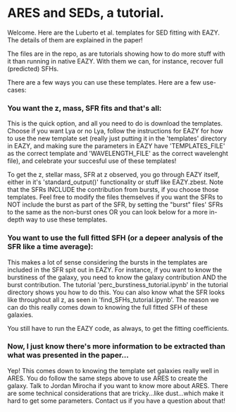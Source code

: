 # ARES and SEDs, a tutorial.

Welcome. Here are the Luberto et al. templates for SED fitting with EAZY. The details of them are explained in the paper!

The files are in the repo, as are tutorials showing how to do more stuff with it than running in native EAZY. With them we can, for instance, recover full (predicted) SFHs.

There are a few ways you can use these templates. Here are a few use-cases:

### You want the z, mass, SFR fits and that's all:

This is the quick option, and all you need to do is download the templates. Choose if you want Lya or no Lya, follow the instructions for EAZY for how to use the new template set (really just putting it in the 'templates' directory in EAZY, and making sure the parameters in EAZY have 'TEMPLATES_FILE' as the correct template and 'WAVELENGTH_FILE' as the correct wavelenght file), and celebrate your succesful use of these templates!

To get the z, stellar mass, SFR at z observed, you go through EAZY itself, either in it's 'standard_output()' functionality or stuff like EAZY.zbest. Note that the SFRs INCLUDE the contribution from bursts, if you choose those templates. Feel free to modify the files themselves if you want the SFRs to NOT include the burst as part of the SFR, by setting the "burst" files' SFRs to the same as the non-burst ones OR you can look below for a more in-depth way to use these templates.

### You want to use the full fitted SFH (or a depeer analysis of the SFR like a time average):

This makes a lot of sense considering the bursts in the templates are included in the SFR spit out in EAZY. For instance, if you want to know the burstiness of the galaxy, you need to know the galaxy contribution AND the burst contribution. The tutorial 'perc_burstiness_tutorial.ipynb' in the tutorial directory shows you how to do this. You can also know what the SFR looks like throughout all z, as seen in 'find_SFHs_tutorial.ipynb'. The reason we can do this really comes down to knowing the full fitted SFH of these galaxies.

You still have to run the EAZY code, as always, to get the fitting coefficients.

### Now, I just know there's more information to be extracted than what was presented in the paper...

Yep! This comes down to knowing the template set galaxies really well in ARES. You do follow the same steps above to use ARES to create the galaxy. Talk to Jordan Mirocha if you want to know more about ARES. There are some technical considerations that are tricky...like dust...which make it hard to get some parameters. Contact us if you have a question about that!

